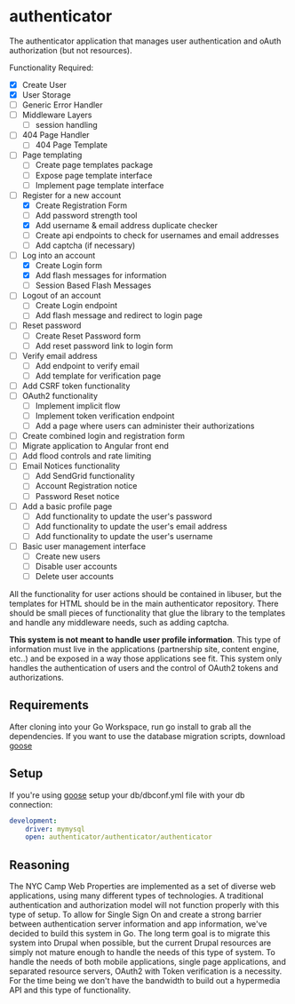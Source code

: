 authenticator
=============

The authenticator application that manages user authentication and oAuth authorization (but not resources).

Functionality Required:

- [x] Create User
- [x] User Storage
- [ ] Generic Error Handler
- [ ] Middleware Layers
    - [ ] session handling
- [ ] 404 Page Handler
    - [ ] 404 Page Template
- [ ] Page templating
    - [ ] Create page templates package
    - [ ] Expose page template interface
    - [ ] Implement page template interface
- [ ] Register for a new account
    - [x] Create Registration Form
    - [ ] Add password strength tool
    - [x] Add username & email address duplicate checker
    - [ ] Create api endpoints to check for usernames and email addresses
    - [ ] Add captcha (if necessary)
- [ ] Log into an account
    - [x] Create Login form
    - [x] Add flash messages for information
    - [ ] Session Based Flash Messages
- [ ] Logout of an account
    - [ ] Create Login endpoint
    - [ ] Add flash message and redirect to login page
- [ ] Reset password
    - [ ] Create Reset Password form
    - [ ] Add reset password link to login form
- [ ] Verify email address
    - [ ] Add endpoint to verify email
    - [ ] Add template for verification page
- [ ] Add CSRF token functionality
- [ ] OAuth2 functionality
    - [ ] Implement implicit flow
    - [ ] Implement token verification endpoint
    - [ ] Add a page where users can administer their authorizations
- [ ] Create combined login and registration form
- [ ] Migrate application to Angular front end
- [ ] Add flood controls and rate limiting
- [ ] Email Notices functionality
    - [ ] Add SendGrid functionality
    - [ ] Account Registration notice
    - [ ] Password Reset notice
- [ ] Add a basic profile page
    - [ ] Add functionality to update the user's password
    - [ ] Add functionality to update the user's email address
    - [ ] Add functionality to update the user's username
- [ ] Basic user management interface
    - [ ] Create new users
    - [ ] Disable user accounts
    - [ ] Delete user accounts

All the functionality for user actions should be contained in libuser, but
the templates for HTML should be in the main authenticator repository. There
should be small pieces of functionality that glue the library to the templates
and handle any middleware needs, such as adding captcha.

__This system is not meant to handle user profile information__. This type of
information must live in the applications (partnership site, content engine,
etc..) and be exposed in a way those applications see fit. This system only
handles the authentication of users and the control of OAuth2 tokens and
authorizations.

Requirements
------------
After cloning into your Go Workspace, run go install to grab all the
dependencies.
If you want to use the database migration scripts, download
[goose](https://bitbucket.org/liamstask/goose)

Setup
-----
If you're using [goose](https://bitbucket.org/liamstask/goose) setup your
db/dbconf.yml file with your db connection:

```yaml
development:
    driver: mymysql
    open: authenticator/authenticator/authenticator
```

Reasoning
---------
The NYC Camp Web Properties are implemented as a set of diverse web
applications, using many different types of technologies. A traditional
authentication and authorization model will not function properly with this type
of setup. To allow for Single Sign On and create a strong barrier between
authentication server information and app information, we've decided to build
this system in Go. The long term goal is to migrate this system into Drupal when
possible, but the current Drupal resources are simply not mature enough to handle the
needs of this type of system. To handle the needs of both mobile applications,
single page applications, and separated resource servers, OAuth2 with Token
verification is a necessity. For the time being we don't have the bandwidth to
build out a hypermedia API and this type of functionality.
